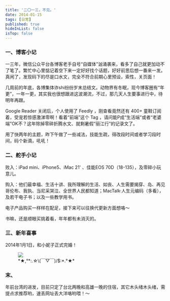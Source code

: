 ```yaml
---
title: '二〇一三，不见。'
date: 2014-01-15 
tags: [日常]
published: true
hideInList: false
isTop: false
---
```


<h3>一、博客小记</h3>

一三年，微信公众平台各博客老手自号“自媒体”汹涌袭来，看多了自己就更加动不了笔了。繁忙中心里惦记着空下来一定好好找个话题，好好前思后想一番来一发。真闲了，发现码下的尽是口水文，完全不符合前期心里预设，索性，关页面！

几周前的年底，各博集体诈shi纷纷岁末总结文。动物界有冬眠，现今博客圈有“年更”，一年一更，其实我也很想跟进这波潮流，不过，那几天人生要事进行中，待明年再跟。

Google Reader 关闭后，个人使用了 Feedly ，刚查看竟然还有 400+ 童鞋订阅着，受宠若惊感激涕零啊！看着“前端”这个 Tag ，请问能P成“生活端”或者“老婆端”OK不？这年除掉零碎折腾水文、就剩暑假“丽江行”的记录文了。

用了快两年的主题，昨下午做了一些减法，技能生疏，得改段时间或者学习段时间，码个新滴，吼吼！

<!--more-->

<h3>二、舵手小记</h3>

败入：iPad mini、iPhone5、iMac 21' 、佳能EOS 70D（18-135），及零碎小玩意儿。

购入：他们最幸福、生活十讲、我所理解的生活、如丧、人生需要揭穿、岛、再见哥伦布、我执、当尼采哭泣、全世界人民都知道；MacTalk·人生元编码（多看），及若干电子书；以及一些教学用书。

电子产品购买一样样在配足，接下来可以往换代更新方面想咯～

书嘛，还是顺眼买挑着看，年年都有未消灭的。

<h3>三、新年喜事</h3>

2014年1月1日，和小妮子正式完婚！

<figure>
    <img src="https://lmm.elizen.me/images/2014/01/hunli.jpg"  />
    <figcaption>*★,°*:.☆\(￣▽￣)/$:*.°★* </figcaption>
</figure>


<h3>末、</h3>

年前台湾的进发，目前只定了台北两晚和高雄一晚的住宿，其它木头绪木头绪，需提点求推荐哟，速丢网址丢大洋咯哟喂！～
